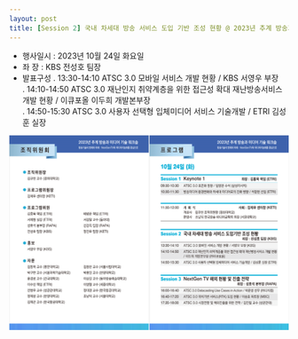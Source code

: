 ```yaml
---
layout: post
title: [Session 2] 국내 차세대 방송 서비스 도입 기반 조성 현황 @ 2023년 추계 방송과 미디어 기술 워크숍
---
```


- 행사일시 : 2023년 10월 24일 화요일
- 좌   장 : KBS 전성호 팀장
- 발표구성
   . 13:30-14:10  ATSC 3.0 모바일 서비스 개발 현황 / KBS 서영우 부장   
   . 14:10-14:50  ATSC 3.0 재난인지 취약계층을 위한 접근성 확대 재난방송서비스 개발 현황 / 이큐포올 이두희 개발본부장   
   . 14:50-15:30  ATSC 3.0 사용자 선택형 입체미디어 서비스 기술개발 / ETRI 김성훈 실장
   
![그림](/images/KIBME_2023_Fall_Workshop.png)
